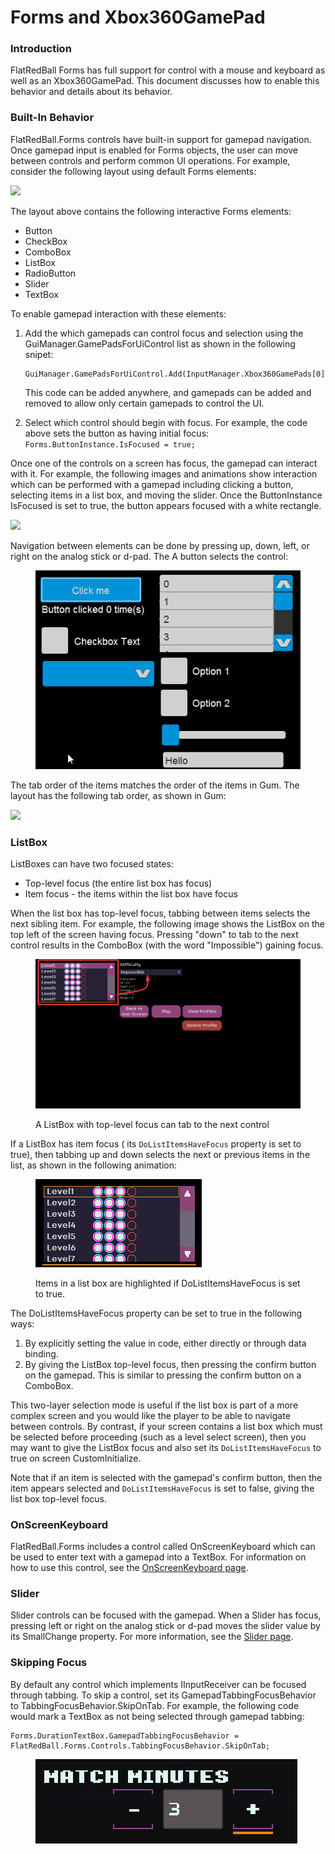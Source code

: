 # Forms and Xbox360GamePad

### Introduction

FlatRedBall Forms has full support for control with a mouse and keyboard as well as an Xbox360GamePad. This document discusses how to enable this behavior and details about its behavior.

### Built-In Behavior

FlatRedBall.Forms controls have built-in support for gamepad navigation. Once gamepad input is enabled for Forms objects, the user can move between controls and perform common UI operations. For example, consider the following layout using default Forms elements:

![](../../media/2022-02-img\_61fefae41a54a.png)

The layout above contains the following interactive Forms elements:

* Button
* CheckBox
* ComboBox
* ListBox
* RadioButton
* Slider
* TextBox

To enable gamepad interaction with these elements:

1.  Add the which gamepads can control focus and selection using the GuiManager.GamePadsForUiControl list as shown in the following snipet:

    ```
    GuiManager.GamePadsForUiControl.Add(InputManager.Xbox360GamePads[0]);
    ```

    This code can be added anywhere, and gamepads can be added and removed to allow only certain gamepads to control the UI.
2. Select which control should begin with focus. For example, the code above sets the button as having initial focus:  `Forms.ButtonInstance.IsFocused = true;`

Once one of the controls on a screen has focus, the gamepad can interact with it. For example, the following images and animations show interaction which can be performed with a gamepad including clicking a button, selecting items in a list box, and moving the slider. Once the ButtonInstance IsFocused is set to true, the button appears focused with a white rectangle.

![](../../media/2022-02-img\_61ff02b7561e7.png)

Navigation between elements can be done by pressing up, down, left, or right on the analog stick or d-pad. The A button selects the control:

<figure><img src="../../media/2022-02-05_16-06-36.gif" alt=""><figcaption></figcaption></figure>

The tab order of the items matches the order of the items in Gum. The layout has the following tab order, as shown in Gum:

![](../../media/2022-02-img\_61ff06ae95211.png)

### ListBox

ListBoxes can have two focused states:

* Top-level focus (the entire list box has focus)
* Item focus - the items within the list box have focus

When the list box has top-level focus, tabbing between items selects the next sibling item. For example, the following image shows the ListBox on the top left of the screen having focus. Pressing "down" to tab to the next control results in the ComboBox (with the word "Impossible") gaining focus.

<figure><img src="../../.gitbook/assets/image.png" alt=""><figcaption><p>A ListBox with top-level focus can tab to the next control</p></figcaption></figure>

If a ListBox has item focus ( its `DoListItemsHaveFocus` property is set to true), then tabbing up and down selects the next or previous items in the list, as shown in the following animation:

<figure><img src="../../.gitbook/assets/14_21 07 41.gif" alt=""><figcaption><p>Items in a list box are highlighted if DoListItemsHaveFocus is set to true.</p></figcaption></figure>

The DoListItemsHaveFocus property can be set to true in the following ways:

1. By explicitly setting the value in code, either directly or through data binding.
2. By giving the ListBox top-level focus, then pressing the confirm button on the gamepad. This is similar to pressing the confirm button on a ComboBox.

This two-layer selection mode is useful if the list box is part of a more complex screen and you would like the player to be able to navigate between controls. By contrast, if your screen contains a list box which must be selected before proceeding (such as a level select screen), then you may want to give the ListBox focus and also set its `DoListItemsHaveFocus` to true on screen CustomInitialize.

Note that if an item is selected with the gamepad's confirm button, then the item appears selected and `DoListItemsHaveFocus` is set to false, giving the list box top-level focus.

### OnScreenKeyboard

FlatRedBall.Forms includes a control called OnScreenKeyboard which can be used to enter text with a gamepad into a TextBox. For information on how to use this control, see the [OnScreenKeyboard page](../../api/flatredball-forms/controls/games/onscreenkeyboard.md).

### Slider

Slider controls can be focused with the gamepad. When a Slider has focus, pressing left or right on the analog stick or d-pad moves the slider value by its SmallChange property. For more information, see the [Slider page](../../api/flatredball-forms/controls/slider.md).

### Skipping Focus

By default any control which implements IInputReceiver can be focused through tabbing. To skip a control, set its GamepadTabbingFocusBehavior to TabbingFocusBehavior.SkipOnTab. For example, the following code would mark a TextBox as not being selected through gamepad tabbing:

```
Forms.DurationTextBox.GamepadTabbingFocusBehavior = FlatRedBall.Forms.Controls.TabbingFocusBehavior.SkipOnTab;
```

<figure><img src="../../media/2022-02-02_12-44-26.gif" alt=""><figcaption></figcaption></figure>

